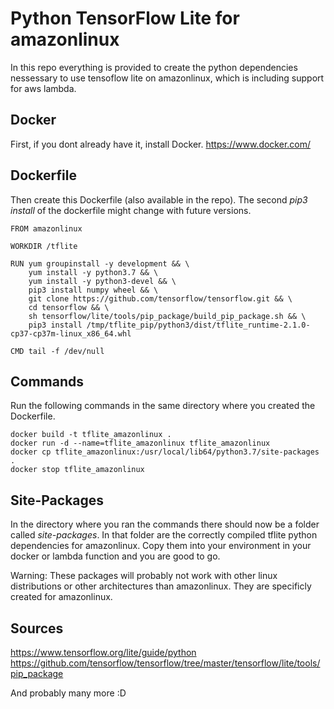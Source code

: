 # Python TensorFlow Lite for amazonlinux

In this repo everything is provided to create the python dependencies nessessary to use tensoflow lite on amazonlinux, which is including support for aws lambda.

## Docker

First, if you dont already have it, install Docker. https://www.docker.com/

## Dockerfile

Then create this Dockerfile (also available in the repo).
The second *pip3 install* of the dockerfile might change with future versions.

    FROM amazonlinux

    WORKDIR /tflite

    RUN yum groupinstall -y development && \
        yum install -y python3.7 && \
        yum install -y python3-devel && \
        pip3 install numpy wheel && \
        git clone https://github.com/tensorflow/tensorflow.git && \
        cd tensorflow && \
        sh tensorflow/lite/tools/pip_package/build_pip_package.sh && \
        pip3 install /tmp/tflite_pip/python3/dist/tflite_runtime-2.1.0-cp37-cp37m-linux_x86_64.whl

    CMD tail -f /dev/null

## Commands

Run the following commands in the same directory where you created the Dockerfile.

    docker build -t tflite_amazonlinux .
    docker run -d --name=tflite_amazonlinux tflite_amazonlinux
    docker cp tflite_amazonlinux:/usr/local/lib64/python3.7/site-packages .
    docker stop tflite_amazonlinux

## Site-Packages

In the directory where you ran the commands there should now be a folder called *site-packages*. In that folder are the correctly compiled tflite python dependencies for amazonlinux. Copy them into your environment in your docker or lambda function and you are good to go.

Warning: These packages will probably not work with other linux distributions or other architectures than amazonlinux. They are specificly created for amazonlinux.

## Sources

https://www.tensorflow.org/lite/guide/python
https://github.com/tensorflow/tensorflow/tree/master/tensorflow/lite/tools/pip_package

And probably many more :D 
